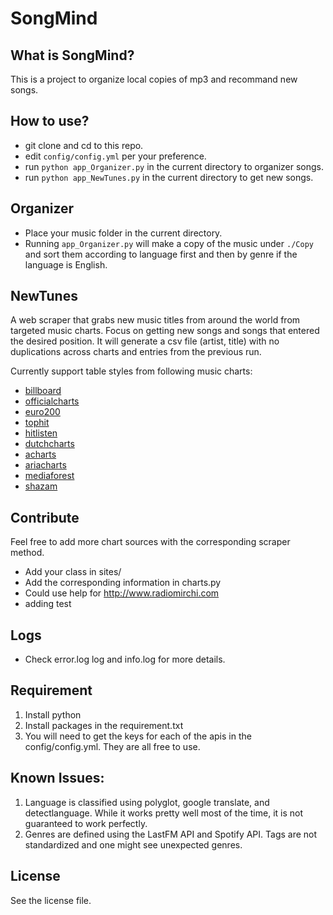 # SongMind

## What is SongMind?
This is a project to organize local copies of mp3 and recommand new songs.

## How to use?

- git clone and cd to this repo.
- edit `config/config.yml` per your preference.
- run `python app_Organizer.py` in the current directory to organizer songs.
- run `python app_NewTunes.py` in the current directory to get new songs.


## Organizer

- Place your music folder in the current directory.
- Running `app_Organizer.py` will make a copy of the music under `./Copy` and sort them according to language first and then by genre if the language is English.

## NewTunes
A web scraper that grabs new music titles from around the world from targeted music charts. Focus on getting new songs and songs that entered the desired position. It will generate a csv file (artist, title) with no duplications across charts and entries from the previous run.

Currently support table styles from following music charts:
- [billboard](https://www.billboard.com/charts/hot-100)
- [officialcharts](https://www.officialcharts.com/charts/singles-chart/)
- [euro200](https://euro200.net/)
- [tophit](https://tophit.ru/ru/chart/airplay_youtube/weekly/current/rus/new)
- [hitlisten](http://hitlisten.nu/default.asp?list=t40)
- [dutchcharts](https://dutchcharts.nl/weekchart.asp?cat=s)
- [acharts](https://acharts.co/france_singles_top_100)
- [ariacharts](https://www.ariacharts.com.au/charts/singles-chart)
- [mediaforest](http://www.mediaforest.ro/weeklycharts/HistoryWeeklyCharts.aspx)
- [shazam](https://www.shazam.com/charts/top-200/romania)

## Contribute
Feel free to add more chart sources with the corresponding scraper method.
- Add your class in sites/
- Add the corresponding information in charts.py 
- Could use help for http://www.radiomirchi.com
- adding test

## Logs

- Check error.log log and info.log for more details.

## Requirement

1. Install python
2. Install packages in the requirement.txt
3. You will need to get the keys for each of the apis in the config/config.yml. They are all free to use.

## Known Issues:
1. Language is classified using polyglot, google translate, and detectlanguage. While it works pretty well most of the time, it is not guaranteed to work perfectly.
2. Genres are defined using the LastFM API and Spotify API. Tags are not standardized and one might see unexpected genres.

## License
See the license file.